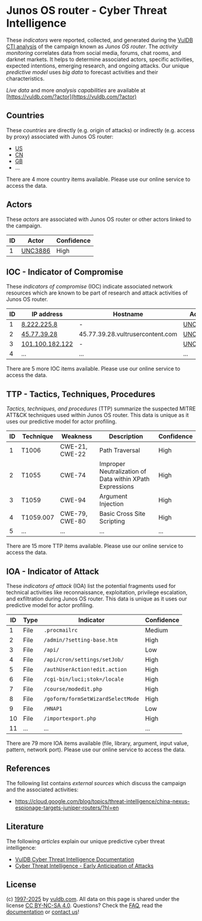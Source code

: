 # Junos OS router - Cyber Threat Intelligence

These _indicators_ were reported, collected, and generated during the [VulDB CTI analysis](https://vuldb.com/?kb.cti) of the campaign known as _Junos OS router_. The _activity monitoring_ correlates data from social media, forums, chat rooms, and darknet markets. It helps to determine associated actors, specific activities, expected intentions, emerging research, and ongoing attacks. Our unique _predictive model_ uses _big data_ to forecast activities and their characteristics.

_Live data_ and more _analysis capabilities_ are available at [https://vuldb.com/?actor](https://vuldb.com/?actor)

## Countries

These _countries_ are directly (e.g. origin of attacks) or indirectly (e.g. access by proxy) associated with Junos OS router:

* [US](https://vuldb.com/?country.us)
* [CN](https://vuldb.com/?country.cn)
* [GB](https://vuldb.com/?country.gb)
* ...

There are 4 more country items available. Please use our online service to access the data.

## Actors

These _actors_ are associated with Junos OS router or other actors linked to the campaign.

ID | Actor | Confidence
-- | ----- | ----------
1 | [UNC3886](https://vuldb.com/?actor.unc3886) | High

## IOC - Indicator of Compromise

These _indicators of compromise_ (IOC) indicate associated network resources which are known to be part of research and attack activities of Junos OS router.

ID | IP address | Hostname | Actor | Confidence
-- | ---------- | -------- | ----- | ----------
1 | [8.222.225.8](https://vuldb.com/?ip.8.222.225.8) | - | [UNC3886](https://vuldb.com/?actor.unc3886) | High
2 | [45.77.39.28](https://vuldb.com/?ip.45.77.39.28) | 45.77.39.28.vultrusercontent.com | [UNC3886](https://vuldb.com/?actor.unc3886) | Medium
3 | [101.100.182.122](https://vuldb.com/?ip.101.100.182.122) | - | [UNC3886](https://vuldb.com/?actor.unc3886) | High
4 | ... | ... | ... | ...

There are 5 more IOC items available. Please use our online service to access the data.

## TTP - Tactics, Techniques, Procedures

_Tactics, techniques, and procedures_ (TTP) summarize the suspected MITRE ATT&CK techniques used within Junos OS router. This data is unique as it uses our predictive model for actor profiling.

ID | Technique | Weakness | Description | Confidence
-- | --------- | -------- | ----------- | ----------
1 | T1006 | CWE-21, CWE-22 | Path Traversal | High
2 | T1055 | CWE-74 | Improper Neutralization of Data within XPath Expressions | High
3 | T1059 | CWE-94 | Argument Injection | High
4 | T1059.007 | CWE-79, CWE-80 | Basic Cross Site Scripting | High
5 | ... | ... | ... | ...

There are 15 more TTP items available. Please use our online service to access the data.

## IOA - Indicator of Attack

These _indicators of attack_ (IOA) list the potential fragments used for technical activities like reconnaissance, exploitation, privilege escalation, and exfiltration during Junos OS router. This data is unique as it uses our predictive model for actor profiling.

ID | Type | Indicator | Confidence
-- | ---- | --------- | ----------
1 | File | `.procmailrc` | Medium
2 | File | `/admin/?setting-base.htm` | High
3 | File | `/api/` | Low
4 | File | `/api/cron/settings/setJob/` | High
5 | File | `/authUserAction!edit.action` | High
6 | File | `/cgi-bin/luci;stok=/locale` | High
7 | File | `/course/modedit.php` | High
8 | File | `/goform/formSetWizardSelectMode` | High
9 | File | `/HNAP1` | Low
10 | File | `/importexport.php` | High
11 | ... | ... | ...

There are 79 more IOA items available (file, library, argument, input value, pattern, network port). Please use our online service to access the data.

## References

The following list contains _external sources_ which discuss the campaign and the associated activities:

* https://cloud.google.com/blog/topics/threat-intelligence/china-nexus-espionage-targets-juniper-routers/?hl=en

## Literature

The following _articles_ explain our unique predictive cyber threat intelligence:

* [VulDB Cyber Threat Intelligence Documentation](https://vuldb.com/?kb.cti)
* [Cyber Threat Intelligence - Early Anticipation of Attacks](https://www.scip.ch/en/?labs.20201022)

## License

(c) [1997-2025](https://vuldb.com/?kb.changelog) by [vuldb.com](https://vuldb.com/?kb.about). All data on this page is shared under the license [CC BY-NC-SA 4.0](https://creativecommons.org/licenses/by-nc-sa/4.0/). Questions? Check the [FAQ](https://vuldb.com/?kb.faq), read the [documentation](https://vuldb.com/?kb) or [contact us](https://vuldb.com/?contact)!
